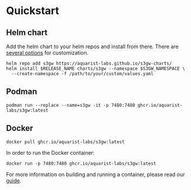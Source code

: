 # Quickstart

## Helm chart

Add the helm chart to your helm repos and install from there. There are [several
options][1] for customization.

```shell
helm repo add s3gw https://aquarist-labs.github.io/s3gw-charts/
helm install $RELEASE_NAME charts/s3gw --namespace $S3GW_NAMESPACE \
  --create-namespace -f /path/to/your/custom/values.yaml
```

## Podman

```shell
podman run --replace --name=s3gw -it -p 7480:7480 ghcr.io/aquarist-labs/s3gw:latest
```

## Docker

```shell
docker pull ghcr.io/aquarist-labs/s3gw:latest
```

In order to run the Docker container:

```shell
docker run -p 7480:7480 ghcr.io/aquarist-labs/s3gw:latest
```

For more information on building and running a container, please read our
[guide](../developing/#how-to-build-your-own-containers/).

[1]: https://github.com/aquarist-labs/s3gw/blob/main/docs/helm-charts.md#options
